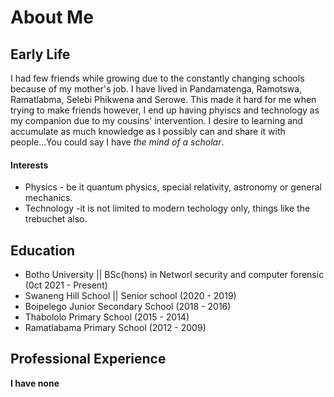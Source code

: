 # About Me

## Early Life

I had few friends while growing due to the constantly changing schools because of my mother's job. I have lived in Pandamatenga, Ramotswa, Ramatlabma, Selebi Phikwena and Serowe. This made it hard for me when trying to make friends however, I end up having phyiscs and technology as my companion due to my cousins' intervention. I desire to learning and accumulate as much knowledge as I possibly can and share it with people...You could say I have _the mind of a scholar_.

#### Interests ####
- Physics - be it quantum physics, special relativity, astronomy or general mechanics. 
- Technology -it is not limited to modern techology only, things like the trebuchet also.

## Education

* Botho University || BSc(hons) in Networl security and computer forensic (0ct 2021 - Present)
* Swaneng Hill School || Senior school (2020 - 2019)
* Boipelego Junior Secondary School (2018 - 2016)
* Thabololo Primary School (2015 - 2014)
* Ramatlabama Primary School (2012 - 2009)

## Professional Experience

**I have none**